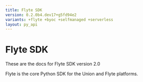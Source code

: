 ```yaml
---
title: Flyte SDK
version: 0.2.0b4.dev17+g5fd94e2
variants: +flyte +byoc +selfmanaged +serverless
layout: py_api
---
```


# Flyte SDK

These are the docs for Flyte SDK version 2.0

Flyte is the core Python SDK for the Union and Flyte platforms.



